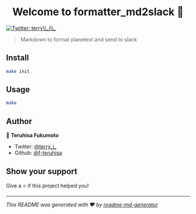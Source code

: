 <h1 align="center">Welcome to formatter_md2slack 👋</h1>
<p>
  <a href="https://twitter.com/terry\\_i\\_" target="_blank">
    <img alt="Twitter: terry\\_i\\_" src="https://img.shields.io/twitter/follow/terry\\_i\\_.svg?style=social" />
  </a>
</p>

> Markdown to format planetext and send to slack

## Install

```sh
make init
```

## Usage

```sh
make
```

## Author

👤 **Teruhisa Fukumoto**

* Twitter: [@terry_i_](https://twitter.com/terry_i_)
* Github: [@f-teruhisa](https://github.com/f-teruhisa)

## Show your support

Give a ⭐️ if this project helped you!

***
_This README was generated with ❤️ by [readme-md-generator](https://github.com/kefranabg/readme-md-generator)_